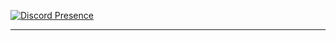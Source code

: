 
  [![Discord Presence](https://lanyard.cnrad.dev/api/310534510225784832)](https://discord.com/users/310534510225784832)
<hr>

<br>
